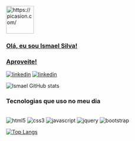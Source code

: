 <a href="https://picasion.com/"><img src="https://i.picasion.com/pic92/5dbceaa1a843194de21c0262ce5be306.gif" width="75" height="75" border="0" alt="https://picasion.com/" />

### Olá, eu sou Ismael Silva!
### Aproveite!

<div>
  <a href="https://www.linkedin.com/in/ismael-santos-b8b69b229/" target="_blank"><img alt="linkedin" src="https://img.shields.io/badge/LinkedIn-0077B5?style=for-the-badge&logo=linkedin&logoColor=white"></a>
  <a href="mailto:ismaelsilvafn@gmail.com" target="_blank"> <img alt="linkedin" src="https://img.shields.io/badge/Gmail-D14836?style=for-the-badge&logo=gmail&logoColor=white"></a>
</div>

![Ismael GitHub stats](https://github-readme-stats.vercel.app/api?username=ismaelsilvas&show_icons=true&theme=tokyonight)

### Tecnologias que uso no meu dia

<div><br>
    <img  alt="html5" src="https://img.shields.io/badge/HTML5-E34F26?style=for-the-badge&logo=html5&logoColor=white">
    <img  alt="css3" src="https://img.shields.io/badge/CSS3-1572B6?style=for-the-badge&logo=css3&logoColor=white">
    <img  alt="javascript" src="https://img.shields.io/badge/JavaScript-F7DF1E?style=for-the-badge&logo=javascript&logoColor=black">
    <img  alt="jquery" src="https://img.shields.io/badge/jQuery-0769AD?style=for-the-badge&logo=jquery&logoColor=white">
    <img  alt="bootstrap" src="https://img.shields.io/badge/Bootstrap-563D7C?style=for-the-badge&logo=bootstrap&logoColor=white"
  <br>
</div>

[![Top Langs](https://github-readme-stats.vercel.app/api/top-langs/?username=ismaelsilvas&layout=compact)](https://github.com/ismaelsilvas/github-readme-stats)

